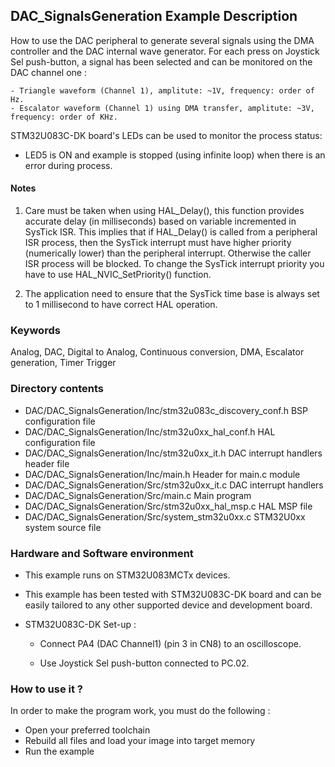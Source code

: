 ## <b>DAC_SignalsGeneration Example Description</b>

How to use the DAC peripheral to generate several signals using the DMA
controller and the DAC internal wave generator.
For each press on Joystick Sel push-button, a signal has been selected and can be monitored on the DAC channel one :

    - Triangle waveform (Channel 1), amplitute: ~1V, frequency: order of Hz.
    - Escalator waveform (Channel 1) using DMA transfer, amplitute: ~3V, frequency: order of KHz.

STM32U083C-DK board's LEDs can be used to monitor the process status:

  - LED5 is ON and example is stopped (using infinite loop) when there is an error during process.

#### <b>Notes</b>

 1. Care must be taken when using HAL_Delay(), this function provides accurate delay (in milliseconds)
    based on variable incremented in SysTick ISR. This implies that if HAL_Delay() is called from
    a peripheral ISR process, then the SysTick interrupt must have higher priority (numerically lower)
    than the peripheral interrupt. Otherwise the caller ISR process will be blocked.
    To change the SysTick interrupt priority you have to use HAL_NVIC_SetPriority() function.

 2. The application need to ensure that the SysTick time base is always set to 1 millisecond
    to have correct HAL operation.

### <b>Keywords</b>

Analog, DAC, Digital to Analog, Continuous conversion, DMA, Escalator generation, Timer Trigger

### <b>Directory contents</b>

  - DAC/DAC_SignalsGeneration/Inc/stm32u083c_discovery_conf.h     BSP configuration file
  - DAC/DAC_SignalsGeneration/Inc/stm32u0xx_hal_conf.h    HAL configuration file
  - DAC/DAC_SignalsGeneration/Inc/stm32u0xx_it.h          DAC interrupt handlers header file
  - DAC/DAC_SignalsGeneration/Inc/main.h                  Header for main.c module  
  - DAC/DAC_SignalsGeneration/Src/stm32u0xx_it.c          DAC interrupt handlers
  - DAC/DAC_SignalsGeneration/Src/main.c                  Main program
  - DAC/DAC_SignalsGeneration/Src/stm32u0xx_hal_msp.c     HAL MSP file
  - DAC/DAC_SignalsGeneration/Src/system_stm32u0xx.c      STM32U0xx system source file

### <b>Hardware and Software environment</b>

  - This example runs on STM32U083MCTx devices.

  - This example has been tested with STM32U083C-DK board and can be
    easily tailored to any other supported device and development board.

  - STM32U083C-DK Set-up :
      
      - Connect PA4 (DAC Channel1) (pin 3 in CN8) to an oscilloscope.
      
      - Use Joystick Sel push-button connected to PC.02.

### <b>How to use it ?</b>

In order to make the program work, you must do the following :

 - Open your preferred toolchain
 - Rebuild all files and load your image into target memory
 - Run the example
